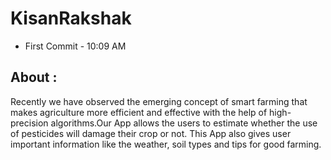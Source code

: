 # KisanRakshak

- First Commit - 10:09 AM

## About : 

Recently we have observed the emerging concept of smart farming that makes agriculture more efficient and effective with the help of high-precision algorithms.Our App allows the users to estimate whether the use of pesticides will damage their crop or not. This App also gives user important information like the weather, soil types and tips for good farming.
